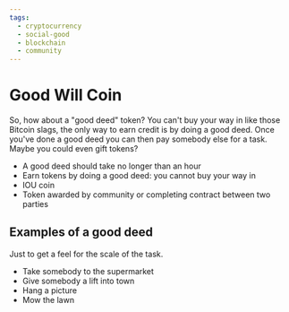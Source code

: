 ```yaml
---
tags:
  - cryptocurrency
  - social-good
  - blockchain
  - community
---
```


# Good Will Coin

So, how about a "good deed" token? You can't buy your way in like those Bitcoin slags, the only way to earn credit is by doing a good deed. Once you've done a good deed you can then pay somebody else for a task. Maybe you could even gift tokens?

- A good deed should take no longer than an hour
- Earn tokens by doing a good deed: you cannot buy your way in
- IOU coin
- Token awarded by community or completing contract between two parties

## Examples of a good deed

Just to get a feel for the scale of the task.

- Take somebody to the supermarket
- Give somebody a lift into town
- Hang a picture
- Mow the lawn